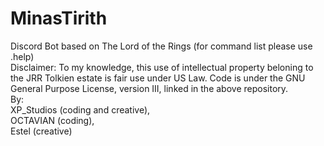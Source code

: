 # MinasTirith
Discord Bot based on The Lord of the Rings (for command list please use .help)
<br>
Disclaimer: To my knowledge, this use of intellectual property beloning to the JRR Tolkien estate is fair use under US Law. Code is under the GNU General Purpose License, version III, linked in the above repository.
<br>
By:
<br>
XP_Studios (coding and creative),
<br>
OCTAVIAN (coding),
<br>
Estel (creative)
